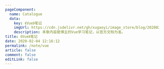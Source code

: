 ```yaml
---
pageComponent: 
  name: Catalogue
  data: 
    key: 《Vue》笔记
    imgUrl: https://cdn.jsdelivr.net/gh/xugaoyi/image_store/blog/20200204143633.png
    description: 本章内容是博主的Vue学习笔记，以官方文档为准。
title: 《Vue》笔记
date: 2020-02-04 12:16:12
permalink: /note/vue
article: false
comment: false
editLink: false
---
```

